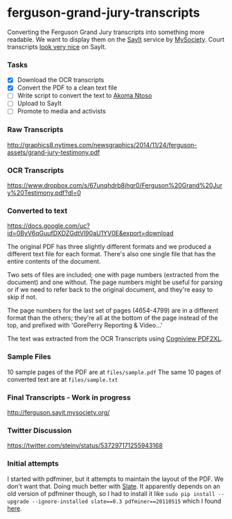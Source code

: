 ferguson-grand-jury-transcripts
===============================

Converting the Ferguson Grand Jury transcripts into something more readable. We want to display them on the [SayIt](http://sayit.mysociety.org/) service by [MySociety](https://www.mysociety.org/). Court transcripts [look very nice](http://leveson.sayit.mysociety.org/hearing-14-may-2012/lord-augustine-odonnell) on  SayIt.

### Tasks
- [x] Download the OCR transcripts
- [x] Convert the PDF to a clean text file
- [ ] Write script to convert the text to [Akoma Ntoso](http://sayit.mysociety.org/about/developers#an)
- [ ] Upload to SayIt
- [ ] Promote to media and activists

### Raw Transcripts
http://graphics8.nytimes.com/newsgraphics/2014/11/24/ferguson-assets/grand-jury-testimony.pdf

### OCR Transcripts
https://www.dropbox.com/s/67unqhdrb8jhgr0/Ferguson%20Grand%20Jury%20Testimony.pdf?dl=0

### Converted to text
https://docs.google.com/uc?id=0ByV6qGuufDXDZGdtVl90aU1YV0E&export=download

The original PDF has three slightly different formats and we produced a different text file for each format. There's also one single file that has the entire contents of the document.

Two sets of files are included; one with page numbers (extracted from the document) and one without. The page numbers might be useful for parsing or if we need to refer back to the original document, and they're easy to skip if not.

The page numbers for the last set of pages (4654-4799) are in a different format than the others; they're all at the bottom of the page instead of the top, and prefixed with 'GorePerry Reporting & Video...'

The text was extracted from the OCR Transcripts using [Cogniview PDF2XL](https://www.cogniview.com/pdf-to-excel).

### Sample Files
10 sample pages of the PDF are at `files/sample.pdf`
The same 10 pages of converted text are at `files/sample.txt`

### Final Transcripts - Work in progress
http://ferguson.sayit.mysociety.org/

### Twitter Discussion
https://twitter.com/steiny/status/537297171255943168

### Initial attempts
I started with pdfminer, but it attempts to maintain the layout of the PDF. We don't want that. Doing much better with [Slate](https://pypi.python.org/pypi/slate). It apparently depends on an old version of pdfminer though, so I had to install it like `sudo pip install --upgrade --ignore-installed slate==0.3 pdfminer==20110515` which I found [here](https://github.com/timClicks/slate/issues/5#issuecomment-53450633).
